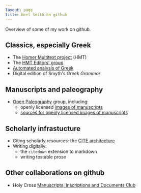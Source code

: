 ```yaml
---
layout: page
title: Neel Smith on github
---
```


Overview of some of my work on github.

## Classics, especially Greek ##


- The [Homer Multitext project](http://homermultitext.github.io/) (HMT)
- The [HMT Editors' group](http://hmteditors.github.io/)
- [Automated analysis of Greek](http://neelsmith.github.io/greeklang/)
- Digital edition of Smyth's *Greek Grammar*


## Manuscripts and paleography ##

- [Open Paleography](http://openpaleography.github.io/) group, including:
    - openly licensed [images of manuscripts](http://openpaleography.github.io/mss/)
    - [sources for openly licensed images of manuscripts](http://openpaleography.github.io/mssimgs/)


## Scholarly infrastucture ##

- Citing scholarly resources:  the [CITE architecture](http://cite-architecture.github.io/)
- Writing digitally: 
    - the `citedown` extension to markdown
    - writing testable prose

## Other collaborations on github ##

- Holy Cross [Manuscripts, Inscriptions and Documents Club](http://hcmid.github.io/)



